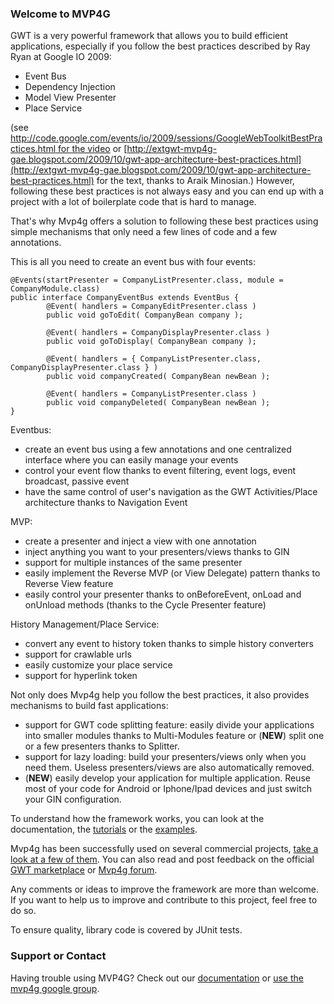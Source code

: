 ### Welcome to MVP4G
GWT is a very powerful framework that allows you to build efficient applications, especially if you follow the best practices described by Ray Ryan at Google IO 2009:

- Event Bus
- Dependency Injection
- Model View Presenter
- Place Service

(see [http://code.google.com/events/io/2009/sessions/GoogleWebToolkitBestPractices.html for the video](http://code.google.com/events/io/2009/sessions/GoogleWebToolkitBestPractices.htmlhttp://code.google.com/events/io/2009/sessions/GoogleWebToolkitBestPractices.html) or [http://extgwt-mvp4g-gae.blogspot.com/2009/10/gwt-app-architecture-best-practices.html](http://extgwt-mvp4g-gae.blogspot.com/2009/10/gwt-app-architecture-best-practices.html) for the text, thanks to Araik Minosian.)
However, following these best practices is not always easy and you can end up with a project with a lot of boilerplate code that is hard to manage.

That's why Mvp4g offers a solution to following these best practices using simple mechanisms that only need a few lines of code and a few annotations.

This is all you need to create an event bus with four events:
```
@Events(startPresenter = CompanyListPresenter.class, module = CompanyModule.class) 
public interface CompanyEventBus extends EventBus {          
        @Event( handlers = CompanyEditPresenter.class )        
        public void goToEdit( CompanyBean company );          
        
        @Event( handlers = CompanyDisplayPresenter.class )         
        public void goToDisplay( CompanyBean company );          
        
        @Event( handlers = { CompanyListPresenter.class, CompanyDisplayPresenter.class } )         
        public void companyCreated( CompanyBean newBean );          
        
        @Event( handlers = CompanyListPresenter.class )         
        public void companyDeleted( CompanyBean newBean ); 
}
```
Eventbus:
- create an event bus using a few annotations and one centralized interface where you can easily manage your events
- control your event flow thanks to event filtering, event logs, event broadcast, passive event
- have the same control of user's navigation as the GWT Activities/Place architecture thanks to Navigation Event

MVP:
- create a presenter and inject a view with one annotation
- inject anything you want to your presenters/views thanks to GIN
- support for multiple instances of the same presenter
- easily implement the Reverse MVP (or View Delegate) pattern thanks to Reverse View feature
- easily control your presenter thanks to onBeforeEvent, onLoad and onUnload methods (thanks to the Cycle Presenter feature)

History Management/Place Service:
- convert any event to history token thanks to simple history converters
- support for crawlable urls
- easily customize your place service
- support for hyperlink token

Not only does Mvp4g help you follow the best practices, it also provides mechanisms to build fast applications:
- support for GWT code splitting feature: easily divide your applications into smaller modules thanks to Multi-Modules feature or (**NEW**) split one or a few presenters thanks to Splitter.
- support for lazy loading: build your presenters/views only when you need them. Useless presenters/views are also automatically removed.
- (**NEW**) easily develop your application for multiple application. Reuse most of your code for Android or Iphone/Ipad devices and just switch your GIN configuration.

To understand how the framework works, you can look at the documentation, the [tutorials](https://github.com/mvp4g/mvp4g/wiki/01.-Tutorials-and-Examples) or the [examples](https://github.com/mvp4g/mvp4g-examples).

Mvp4g has been successfully used on several commercial projects, [take a look at a few of them](https://github.com/mvp4g/mvp4g/wiki/01.-Tutorials-and-Examples). You can also read and post feedback on the official [GWT marketplace](http://www.gwtmarketplace.com/#mvp4g) or [Mvp4g forum](https://groups.google.com/forum/#!forum/mvp4g).

Any comments or ideas to improve the framework are more than welcome. If you want to help us to improve and contribute to this project, feel free to do so.

To ensure quality, library code is covered by JUnit tests.

<!--
### Authors and Contributors
You can @mention a GitHub username to generate a link to their profile. The resulting `<a>` element will link to the contributor’s GitHub Profile. For example: In 2007, Chris Wanstrath (@defunkt), PJ Hyett (@pjhyett), and Tom Preston-Werner (@mojombo) founded GitHub.
-->
### Support or Contact
Having trouble using MVP4G? Check out our [documentation](https://github.com/mvp4g/mvp4g/wiki) or [use the mvp4g google group](https://groups.google.com/forum/#!forum/mvp4g).